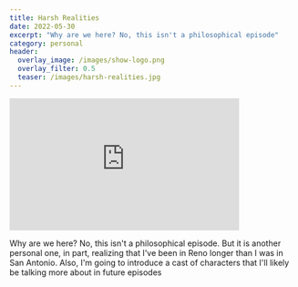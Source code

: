 ```yaml
---
title: Harsh Realities
date: 2022-05-30
excerpt: "Why are we here? No, this isn't a philosophical episode"
category: personal
header:
  overlay_image: /images/show-logo.png
  overlay_filter: 0.5
  teaser: /images/harsh-realities.jpg
---
```

<iframe src='https://open.spotify.com/embed/episode/2ZkKMEpR7vo886MkWHcrgK' width='80%' height='232' frameborder='0' allowtransparency='true' allow='encrypted-media'></iframe>

Why are we here? No, this isn't a philosophical episode. But it is another personal one, in part, realizing that I've been in Reno longer than I was in San Antonio. Also, I'm going to introduce a cast of characters that I'll likely be talking more about in future episodes
